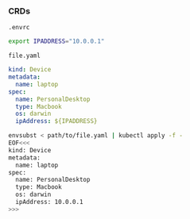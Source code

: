 


### CRDs


`.envrc`
```sh
export IPADDRESS="10.0.0.1"
```

`file.yaml`
```yaml
kind: Device
metadata:
  name: laptop
spec:
  name: PersonalDesktop
  type: Macbook
  os: darwin
  ipAddress: ${IPADDRESS}
```

```sh
envsubst < path/to/file.yaml | kubectl apply -f -
EOF<<<
kind: Device
metadata:
  name: laptop
spec:
  name: PersonalDesktop
  type: Macbook
  os: darwin
  ipAddress: 10.0.0.1
>>>
```
